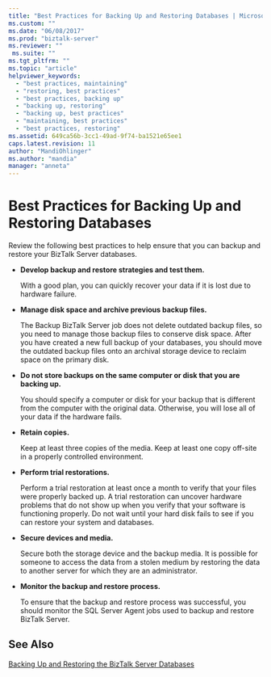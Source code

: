 ```yaml
---
title: "Best Practices for Backing Up and Restoring Databases | Microsoft Docs"
ms.custom: ""
ms.date: "06/08/2017"
ms.prod: "biztalk-server"
ms.reviewer: ""
 ms.suite: ""
ms.tgt_pltfrm: ""
ms.topic: "article"
helpviewer_keywords: 
  - "best practices, maintaining"
  - "restoring, best practices"
  - "best practices, backing up"
  - "backing up, restoring"
  - "backing up, best practices"
  - "maintaining, best practices"
  - "best practices, restoring"
ms.assetid: 649ca56b-3cc1-49ad-9f74-ba1521e65ee1
caps.latest.revision: 11
author: "MandiOhlinger"
ms.author: "mandia"
manager: "anneta"
---
```

# Best Practices for Backing Up and Restoring Databases
Review the following best practices to help ensure that you can backup and restore your BizTalk Server databases.  
  
-   **Develop backup and restore strategies and test them.**  
  
     With a good plan, you can quickly recover your data if it is lost due to hardware failure.  
  
-   **Manage disk space and archive previous backup files.**  
  
     The Backup BizTalk Server job does not delete outdated backup files, so you need to manage those backup files to conserve disk space. After you have created a new full backup of your databases, you should move the outdated backup files onto an archival storage device to reclaim space on the primary disk.  
  
-   **Do not store backups on the same computer or disk that you are backing up.**  
  
     You should specify a computer or disk for your backup that is different from the computer with the original data. Otherwise, you will lose all of your data if the hardware fails.  
  
-   **Retain copies.**  
  
     Keep at least three copies of the media. Keep at least one copy off-site in a properly controlled environment.  
  
-   **Perform trial restorations.**  
  
     Perform a trial restoration at least once a month to verify that your files were properly backed up. A trial restoration can uncover hardware problems that do not show up when you verify that your software is functioning properly. Do not wait until your hard disk fails to see if you can restore your system and databases.  
  
-   **Secure devices and media.**  
  
     Secure both the storage device and the backup media. It is possible for someone to access the data from a stolen medium by restoring the data to another server for which they are an administrator.  
  
-   **Monitor the backup and restore process.**  
  
     To ensure that the backup and restore process was successful, you should monitor the SQL Server Agent jobs used to backup and restore BizTalk Server.  
  
## See Also  
 [Backing Up and Restoring the BizTalk Server Databases](../core/backing-up-and-restoring-the-biztalk-server-databases.md)